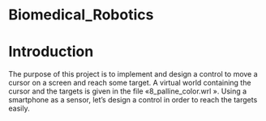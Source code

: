 # Biomedical_Robotics

#  Introduction
The purpose of this project is to implement and design a control to move a cursor on a screen and reach some target.
A virtual world containing the cursor and the targets is given in the file «8_palline_color.wrl ». Using a smartphone
as a sensor, let’s design a control in order to reach the targets easily.
